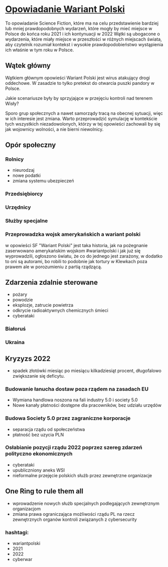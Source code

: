 # [Opowiadanie Wariant Polski](https://www.wariantpolski.pl/)

To opowiadanie Science Fiction, które ma na celu przedstawienie bardziej lub mniej prawdopodobnych wydarzeń, które mogły by mieć miejsce w Polsce do końca roku 2021 i ich kontynuacji w 2022
Wątki są ubogacone o wydarzenia, które miały miejsce w przeszłości w różnych miejscach świata, aby czytelnik rozumiał kontekst i wysokie prawdopodobieństwo wystąpienia ich właśnie w tym roku w Polsce.


## Wątek główny

Wątkiem głównym opowieści Wariant Polski jest wirus atakujący drogi oddechowe.
W zasadzie to tylko pretekst do otwarcia puszki pandory w Polsce.

Jakie scenariusze były by sprzyjające w przejęciu kontroli nad terenem Wisły?

Sporo grup społecznych a nawet samorządy tracą na obecnej sytuacji, więc w ich interesie jest zmiana.
Warto przeprowadzić symulację w kontekście tych wszystkich niezadowolonych, którzy w tej opowieści zachowali by się jak wojownicy wolności, a nie bierni niewolnicy.


## Opór społeczny


### Rolnicy
+ nieurodzaj
+ nowe podatki
+ zmiana systemu ubezpieczeń


### Przedsiębiorcy


### Urzędnicy


### Służby specjalne



### Przeprowadzka wojsk amerykańskich a wariant polski

w opowieści SF "Wariant Polski" jest taka historia, jak na pożegnanie zaserwowano amerykańskim wojskom #wariantpolski i jak już się wyprowadzili, ogłoszono światu, że co do jednego jest zarażony, w dodatko to oni są autorami, bo robili to podobnie jak tortury w Klewkach poza prawem ale w porozumieniu z partią rządzącą.



## Zdarzenia zdalnie sterowane

+ pożary
+ powodzie
+ eksplozje, zatrucie powietrza
+ odkrycie radioaktywnych chemicznych śmieci
+ cyberataki

### Białoruś


### Ukraina


###


## Kryzyzs 2022

+ spadek złotówki miesiąc po miesiącu kilkadziesiąt procent, długofalowo zwiększanie się deficytu.


### Budowanie łanucha dostaw poza rządem na zasadach EU

+ Wymiana handlowa noszona na fali industry 5.0 i society 5.0
+ Nowe kanały płatności dostępne dla pracowników, bez udziału urzędów

### Budowa Society 5.0 przez zagraniczne korporacje

+ separacja rządu od społeczeństwa
+ płatność bez uzycia PLN


### Osłabianie pozycji rządu 2022 poprzez szereg zdarzeń polityczno ekonomicznych

+ cyberataki
+ upubliczniony aneks WSI
+ nieformalne przejęcie polskich służb przez zewnętrzne organizacje 


## One Ring to rule them all

+ wprowadzenie nowych służb specjalnych podlegających zewnętrznym organizacjom
+ zmiana prawa ograniczająca możliwości rządu PL na rzecz zewnętrznych organów kontroli związanych z cybersecurity







### hashtagi:

+ wariantpolski
+ 2021
+ 2022 
+ cyberwar
